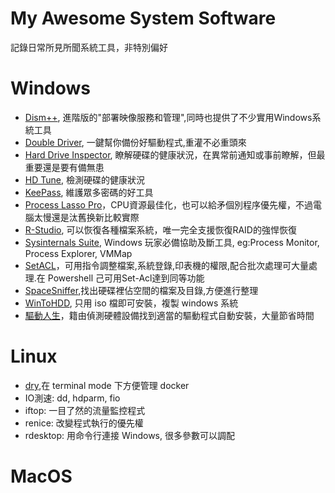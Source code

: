 # My Awesome System Software
記錄日常所見所聞系統工具，非特別偏好

# Windows
- [Dism++](https://www.chuyu.me/zh-Hant/index.html), 進階版的"部署映像服務和管理",同時也提供了不少實用Windows系統工具
- [Double Driver](http://www.boozet.org/dd.htm), 一鍵幫你備份好驅動程式,重灌不必重頭來
- [Hard Drive Inspector](http://www.altrixsoft.com/en/hddinsp/), 瞭解硬碟的健康狀況，在異常前通知或事前瞭解，但最重要還是要有備無患
- [HD Tune](http://www.hdtune.com/), 檢測硬碟的健康狀況
- [KeePass](https://keepass.info/), 維護眾多密碼的好工具
- [Process Lasso Pro](https://bitsum.com/)，CPU資源最佳化，也可以給矛個別程序優先權，不過電腦太慢還是汰舊换新比較實際
- [R-Studio](https://www.r-studio.com/), 可以恢復各種檔案系統，唯一完全支援恢復RAID的強悍恢復
- [Sysinternals Suite](https://docs.microsoft.com/en-us/sysinternals/downloads/sysinternals-suite), Windows 玩家必備協助及斷工具, eg:Process Monitor, Process Explorer, VMMap
- [SetACL](https://helgeklein.com/setacl/)，可用指令調整檔案,系統登錄,印表機的權限,配合批次處理可大量處理.在 Powershell 己可用Set-Acl達到同等功能
- [SpaceSniffer](http://www.uderzo.it/main_products/space_sniffer/),找出硬碟裡佔空間的檔案及目錄,方便進行整理
- [WinToHDD](https://www.easyuefi.com/wintohdd/index.html), 只用 iso 檔即可安裝，複製 windows 系統
- [驅動人生](http://zh.160.com/)，籍由偵測硬體設備找到適當的驅動程式自動安裝，大量節省時間

# Linux
- [dry](https://github.com/moncho/dry),在 terminal mode 下方便管理 docker
- IO測速: dd, hdparm, fio
- iftop: 一目了然的流量監控程式
- renice: 改變程式執行的優先權
- rdesktop: 用命令行連接 Windows, 很多參數可以調配


# MacOS
